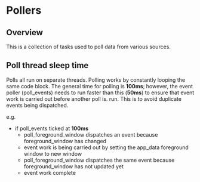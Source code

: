 # Pollers

## Overview

This is a collection of tasks used to poll data from various sources.

## Poll thread sleep time

Polls all run on separate threads. Polling works by constantly looping the same code block.
The general time for polling is **100ms**; however, the event poller (poll_events) needs 
to run faster than this (**50ms**) to ensure that event work is carried out before another poll is. run. 
This is to avoid duplicate events being dispatched.

e.g. 
- if poll_events ticked at **100ms**
    - poll_foreground_window dispatches an event because foreground_window has changed
    - event work is being carried out by setting the app_data foreground window to new window
    - poll_foreground_window dispatches the same event because foreground_window has not updated yet
    - event work complete








